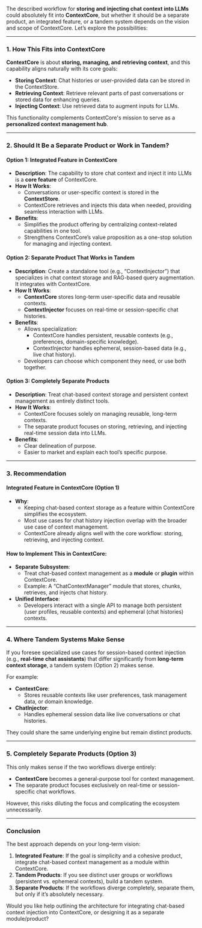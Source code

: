 The described workflow for **storing and injecting chat context into LLMs** could absolutely fit into **ContextCore**, but whether it should be a separate product, an integrated feature, or a tandem system depends on the vision and scope of ContextCore. Let’s explore the possibilities:

---

### **1. How This Fits into ContextCore**
**ContextCore** is about **storing, managing, and retrieving context**, and this capability aligns naturally with its core goals:

- **Storing Context**: Chat histories or user-provided data can be stored in the ContextStore.
- **Retrieving Context**: Retrieve relevant parts of past conversations or stored data for enhancing queries.
- **Injecting Context**: Use retrieved data to augment inputs for LLMs.

This functionality complements ContextCore's mission to serve as a **personalized context management hub**.

---

### **2. Should It Be a Separate Product or Work in Tandem?**

#### **Option 1: Integrated Feature in ContextCore**
- **Description**: The capability to store chat context and inject it into LLMs is a **core feature** of ContextCore.
- **How It Works**:
    - Conversations or user-specific context is stored in the **ContextStore**.
    - ContextCore retrieves and injects this data when needed, providing seamless interaction with LLMs.
- **Benefits**:
    - Simplifies the product offering by centralizing context-related capabilities in one tool.
    - Strengthens ContextCore’s value proposition as a one-stop solution for managing and injecting context.

#### **Option 2: Separate Product That Works in Tandem**
- **Description**: Create a standalone tool (e.g., “ContextInjector”) that specializes in chat context storage and RAG-based query augmentation. It integrates with ContextCore.
- **How It Works**:
    - **ContextCore** stores long-term user-specific data and reusable contexts.
    - **ContextInjector** focuses on real-time or session-specific chat histories.
- **Benefits**:
    - Allows specialization:
        - ContextCore handles persistent, reusable contexts (e.g., preferences, domain-specific knowledge).
        - ContextInjector handles ephemeral, session-based data (e.g., live chat history).
    - Developers can choose which component they need, or use both together.

#### **Option 3: Completely Separate Products**
- **Description**: Treat chat-based context storage and persistent context management as entirely distinct tools.
- **How It Works**:
    - ContextCore focuses solely on managing reusable, long-term contexts.
    - The separate product focuses on storing, retrieving, and injecting real-time session data into LLMs.
- **Benefits**:
    - Clear delineation of purpose.
    - Easier to market and explain each tool’s specific purpose.

---

### **3. Recommendation**

#### **Integrated Feature in ContextCore (Option 1)**
- **Why**:
    - Keeping chat-based context storage as a feature within ContextCore simplifies the ecosystem.
    - Most use cases for chat history injection overlap with the broader use case of context management.
    - ContextCore already aligns well with the core workflow: storing, retrieving, and injecting context.

#### **How to Implement This in ContextCore**:
- **Separate Subsystem**:
    - Treat chat-based context management as a **module** or **plugin** within ContextCore.
    - Example: A “ChatContextManager” module that stores, chunks, retrieves, and injects chat history.
- **Unified Interface**:
    - Developers interact with a single API to manage both persistent (user profiles, reusable contexts) and ephemeral (chat histories) contexts.

---

### **4. Where Tandem Systems Make Sense**
If you foresee specialized use cases for session-based context injection (e.g., **real-time chat assistants**) that differ significantly from **long-term context storage**, a tandem system (Option 2) makes sense.

For example:
- **ContextCore**:
    - Stores reusable contexts like user preferences, task management data, or domain knowledge.
- **ChatInjector**:
    - Handles ephemeral session data like live conversations or chat histories.

They could share the same underlying engine but remain distinct products.

---
### **5. Completely Separate Products (Option 3)**
This only makes sense if the two workflows diverge entirely:
- **ContextCore** becomes a general-purpose tool for context management.
- The separate product focuses exclusively on real-time or session-specific chat workflows.

However, this risks diluting the focus and complicating the ecosystem unnecessarily.

---
### **Conclusion**

The best approach depends on your long-term vision:
1. **Integrated Feature**: If the goal is simplicity and a cohesive product, integrate chat-based context management as a module within ContextCore.
2. **Tandem Products**: If you see distinct user groups or workflows (persistent vs. ephemeral contexts), build a tandem system.
3. **Separate Products**: If the workflows diverge completely, separate them, but only if it’s absolutely necessary.

Would you like help outlining the architecture for integrating chat-based context injection into ContextCore, or designing it as a separate module/product?